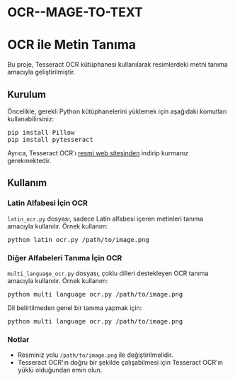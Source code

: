 # OCR--MAGE-TO-TEXT

<!DOCTYPE html>
<html lang="en">
<head>
    <meta charset="UTF-8">
    <meta name="viewport" content="width=device-width, initial-scale=1.0">
    <title>OCR ile Metin Tanıma</title>
</head>
<body>

<h1>OCR ile Metin Tanıma</h1>

<p>Bu proje, Tesseract OCR kütüphanesi kullanılarak resimlerdeki metni tanıma amacıyla geliştirilmiştir.</p>

<h2>Kurulum</h2>

<p>Öncelikle, gerekli Python kütüphanelerini yüklemek için aşağıdaki komutları kullanabilirsiniz:</p>

<pre>
pip install Pillow
pip install pytesseract
</pre>

<p>Ayrıca, Tesseract OCR'ı <a href="https://github.com/tesseract-ocr/tesseract">resmi web sitesinden</a> indirip kurmanız gerekmektedir.</p>

<h2>Kullanım</h2>

<h3>Latin Alfabesi İçin OCR</h3>

<p><code>latin_ocr.py</code> dosyası, sadece Latin alfabesi içeren metinleri tanıma amacıyla kullanılır. Örnek kullanım:</p>

<pre>
python latin_ocr.py /path/to/image.png
</pre>

<h3>Diğer Alfabeleri Tanıma İçin OCR</h3>

<p><code>multi_language_ocr.py</code> dosyası, çoklu dilleri destekleyen OCR tanıma amacıyla kullanılır. Örnek kullanım:</p>

<pre>
python multi_language_ocr.py /path/to/image.png
</pre>

<p>Dil belirtilmeden genel bir tanıma yapmak için:</p>

<pre>
python multi_language_ocr.py /path/to/image.png
</pre>

<h3>Notlar</h3>

<ul>
    <li>Resminiz yolu <code>/path/to/image.png</code> ile değiştirilmelidir.</li>
    <li>Tesseract OCR'ın doğru bir şekilde çalışabilmesi için Tesseract OCR'ın yüklü olduğundan emin olun.</li>
</ul>

</body>
</html>
